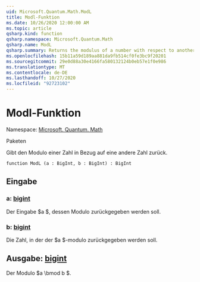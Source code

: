 ```yaml
---
uid: Microsoft.Quantum.Math.ModL
title: Modl-Funktion
ms.date: 10/26/2020 12:00:00 AM
ms.topic: article
qsharp.kind: function
qsharp.namespace: Microsoft.Quantum.Math
qsharp.name: ModL
qsharp.summary: Returns the modulus of a number with respect to another number.
ms.openlocfilehash: 15b11a59d189aa881da9fb514cf0fe3bc9f20201
ms.sourcegitcommit: 29e0d88a30e4166fa580132124b0eb57e1f0e986
ms.translationtype: MT
ms.contentlocale: de-DE
ms.lasthandoff: 10/27/2020
ms.locfileid: "92723102"
---
```

# <a name="modl-function"></a>Modl-Funktion

Namespace: [Microsoft. Quantum. Math](xref:Microsoft.Quantum.Math)

Paketen [](https://nuget.org/packages/)


Gibt den Modulo einer Zahl in Bezug auf eine andere Zahl zurück.

```qsharp
function ModL (a : BigInt, b : BigInt) : BigInt
```


## <a name="input"></a>Eingabe

### <a name="a--bigint"></a>a: [bigint](xref:microsoft.quantum.lang-ref.bigint)

Der Eingabe $a $, dessen Modulo zurückgegeben werden soll.


### <a name="b--bigint"></a>b: [bigint](xref:microsoft.quantum.lang-ref.bigint)

Die Zahl, in der der $a $-modulo zurückgegeben werden soll.



## <a name="output--bigint"></a>Ausgabe: [bigint](xref:microsoft.quantum.lang-ref.bigint)

Der Modulo $a \bmod b $.